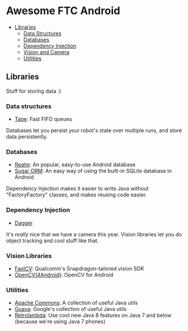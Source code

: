 # Awesome FTC Android

- [Libraries](#libraries)
  - [Data Structures](#data-structures)
  - [Databases](#databases)
  - [Dependency Injection](#dependency-injection)
  - [Vision and Camera](#vision-libraries)
  - [Utilities](#utilities)
  
## Libraries

Stuff for storing data :)
### Data structures
- [Tape](http://square.github.io/tape/): Fast FIFO queues

Databases let you persist your robot's state over multiple runs, and store data persistently.
### Databases
- [Realm](https://github.com/realm/realm-java): An popular, easy-to-use Android database
- [Sugar ORM](http://satyan.github.io/sugar/index.html): An easy way of using the built-in SQLite database in Android

Dependency Injection makes it easier to write Java without "FactoryFactory" classes,
and makes reusing code easier.
### Dependency Injection
- [Dagger](http://square.github.io/dagger/)

It's *really* nice that we have a camera this year.
Vision libraries let you do object tracking and cool stuff like that.
### Vision Libraries
- [FastCV](https://developer.qualcomm.com/software/fast-cv-sdk): Qualcomm's Snapdragon-tailored vision SDK
- [OpenCV(4Android)](http://opencv.org/platforms/android.html): OpenCV for Android

### Utilities
- [Apache Commons](https://commons.apache.org/): A collection of useful Java utils
- [Guava](https://github.com/google/guava): Google's collection of useful Java utils
- [Retrolambda](https://github.com/orfjackal/retrolambda): Use cool new Java 8 features on Java 7 and below (because we're using Java 7 phones)
